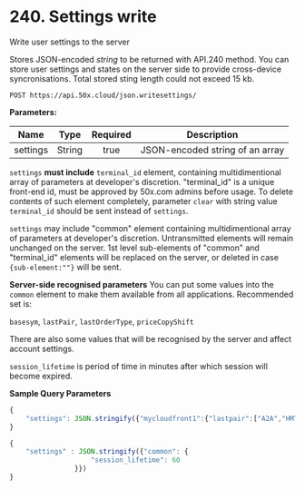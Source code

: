 # 240. Settings write

Write user settings to the server

Stores JSON-encoded _string_ to be returned with API.240 method.
You can store user settings and states on the server side to provide cross-device syncronisations.
Total stored sting length could not exceed 15 kb.

```text
POST https://api.50x.cloud/json.writesettings/
```

**Parameters:**

|Name|Type|Required|Description|
|---|---|:----------:|--------|
|settings|String|true|JSON-encoded string of an array|

`settings` **must include** `terminal_id` element, containing multidimentional array of parameters at developer's discretion. "terminal_id" is a unique front-end id, must be approved by 50x.com admins before usage.
To delete contents of such element completely, parameter `clear` with string value `terminal_id` should be sent instead of `settings`.

`settings` may include "common" element containing multidimentional array of parameters at developer's discretion.
Untransmitted elements will remain unchanged on the server.
1st level sub-elements of "common" and "terminal_id" elements will be replaced on the server, or deleted in case `{sub-element:""}` will be sent.

**Server-side recognised parameters**
You can put some values into the `common` element to make them available from all applications. Recommended set is:

`basesym`, `lastPair`, `lastOrderType`, `priceCopyShift`

There are also some values that will be recognised by the server and affect account settings.

`session_lifetime` is period of time in minutes after which session will become expired.

**Sample Query Parameters**

```js
{
    "settings": JSON.stringify({"mycloudfront1":{"lastpair":["A2A","HMT"]}})
}

{
    "settings" : JSON.stringify({"common": {
                    "session_lifetime": 60
                }})
}
```
